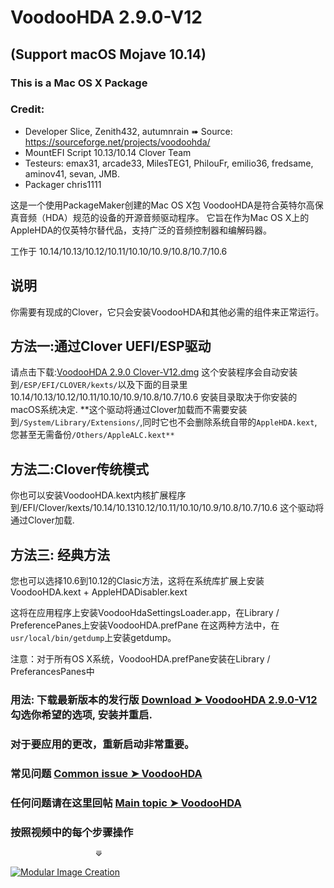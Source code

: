 # VoodooHDA 2.9.0-V12

## (Support macOS Mojave 10.14)

### This is a Mac OS X Package

### Credit:

- Developer Slice, Zenith432, autumnrain ➠ Source: https://sourceforge.net/projects/voodoohda/
- MountEFI Script 10.13/10.14 Clover Team
- Testeurs: emax31, arcade33, MilesTEG1, PhilouFr, emilio36, fredsame, aminov41, sevan, JMB.
- Packager chris1111

这是一个使用PackageMaker创建的Mac OS X包
VoodooHDA是符合英特尔高保真音频（HDA）规范的设备的开源音频驱动程序。 它旨在作为Mac OS X上的AppleHDA的仅英特尔替代品，支持广泛的音频控制器和编解码器。

工作于 10.14/10.13/10.12/10.11/10.10/10.9/10.8/10.7/10.6

## 说明

你需要有现成的Clover，它只会安装VoodooHDA和其他必需的组件来正常运行。

## 方法一:通过Clover UEFI/ESP驱动
请点击下载:[VoodooHDA 2.9.0 Clover-V12.dmg](https://github.com/daliansky/VoodooHDA-2.9.0-Clover/releases/download/V12/VoodooHDA.2.9.0.Clover-V12.pkg)
这个安装程序会自动安装到`/ESP/EFI/CLOVER/kexts/`以及下面的目录里10.14/10.13/10.12/10.11/10.10/10.9/10.8/10.7/10.6
安装目录取决于你安装的macOS系统决定.
**这个驱动将通过Clover加载而不需要安装到`/System/Library/Extensions/`,同时它也不会删除系统自带的`AppleHDA.kext`,您甚至无需备份`/Others/AppleALC.kext**`

## 方法二:Clover传统模式

你也可以安装VoodooHDA.kext内核扩展程序到/EFI/Clover/kexts/10.14/10.1310.12/10.11/10.10/10.9/10.8/10.7/10.6 
这个驱动将通过Clover加载.

## 方法三: 经典方法

您也可以选择10.6到10.12的Clasic方法，这将在系统库扩展上安装VoodooHDA.kext + AppleHDADisabler.kext

这将在应用程序上安装VoodooHdaSettingsLoader.app，在Library / PreferencePanes上安装VoodooHDA.prefPane 
在这两种方法中，在`usr/local/bin/getdump`上安装getdump。

注意：对于所有OS X系统，VoodooHDA.prefPane安装在Library / PreferancesPanes中

### 用法: 下载最新版本的发行版 [Download ➤ VoodooHDA 2.9.0-V12 ](https://github.com/chris1111/VoodooHDA-2.9.0-Clover-V12/releases/tag/V12) 勾选你希望的选项, 安装并重启.

### 对于要应用的更改，重新启动非常重要。

### 常见问题 [Common issue ➤ VoodooHDA ](http://www.insanelymac.com/forum/topic/267905-voodoohda-common-problems/)

### 任何问题请在这里回帖 [Main topic ➤ VoodooHDA ](http://www.insanelymac.com/forum/topic/314406-voodoohda-290/)

### 按照视频中的每个步骤操作

                       ⟱

[![Modular Image Creation](https://i95.servimg.com/u/f95/18/50/18/69/video_10.png)](https://youtu.be/RYHI2LGBqMc)
